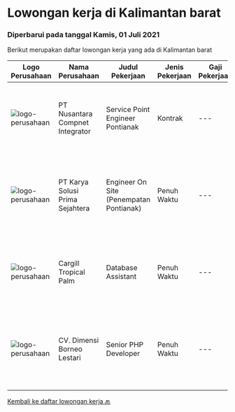 
  # Lowongan kerja di Kalimantan barat

  ### Diperbarui pada tanggal Kamis, 01 Juli 2021

  Berikut merupakan daftar lowongan kerja yang ada di Kalimantan barat

  |Logo Perusahaan | Nama Perusahaan | Judul Pekerjaan | Jenis Pekerjaan | Gaji Pekerjaan | Lokasi | Deskripsi | Tanggal diunggah | Pranala |
  | -------------- | --------------- | --------------- | --------- | --------- | -------------- | ------- | ----------- | ----------- |
  |![logo-perusahaan](https://image-service-cdn.seek.com.au/faf1379cb2f8ff5c87162dc20c60c0d2f63dba1c/ee4dce1061f3f616224767ad58cb2fc751b8d2dc)|PT Nusantara Compnet Integrator|Service Point Engineer Pontianak|Kontrak|---|Pontianak|Pendidikan minimal S1 Teknik Komputer, Ilmu Komputer, Teknik Informatika atau Ilmu Komputer lainnya. Memiliki pengalaman minimal 1 tahun, fresh...|Sabtu, 26 Juni 2021|https://www.jobstreet.co.id/id/job/service-point-engineer-pontianak-3558964?token=0~6eebede8-f506-491b-b62a-82a8bd4af461&sectionRank=1&jobId=jobstreet-id-job-3558964|
|![logo-perusahaan](https://image-service-cdn.seek.com.au/bb0f2c313297f2db3d497466b95d7da85644edc0/ee4dce1061f3f616224767ad58cb2fc751b8d2dc)|PT Karya Solusi Prima Sejahtera|Engineer On Site (Penempatan Pontianak)|Penuh Waktu|---|Pontianak|Kualifikasi : Lulusan SMK Teknik Komputer &amp; Jaringan Berpengalaman minimal 1 tahun sebagai teknisi dibidang jaringan Menguasai dasar komunikasi...|Rabu, 23 Juni 2021|https://www.jobstreet.co.id/id/job/engineer-on-site-penempatan-pontianak-3555040?token=0~6eebede8-f506-491b-b62a-82a8bd4af461&sectionRank=2&jobId=jobstreet-id-job-3555040|
|![logo-perusahaan](https://image-service-cdn.seek.com.au/b75fdae1d106dd1769f62376b58d226fd9374ce9/ee4dce1061f3f616224767ad58cb2fc751b8d2dc)|Cargill Tropical Palm|Database Assistant|Penuh Waktu|---|Kalimantan Barat|Key Responsibilities: Prepare crop production database Prepare inorganic and organic fertilizer database Prepare BBC database Compile &amp; prepare...|Sabtu, 05 Juni 2021|https://www.jobstreet.co.id/id/job/database-assistant-3547997?token=0~6eebede8-f506-491b-b62a-82a8bd4af461&sectionRank=3&jobId=jobstreet-id-job-3547997|
|![logo-perusahaan](https://us.123rf.com/450wm/pavelstasevich/pavelstasevich1811/pavelstasevich181101027/112815900-stock-vector-no-image-available-icon-flat-vector.jpg?ver=6)|CV. Dimensi Borneo Lestari|Senior PHP Developer|Penuh Waktu|---|Pontianak|Kandidat akan bekerja sama dengan team dalam membangun dan memelihara website perusahaan.Kualifikasi yang diperlukan:- PHP- Javascript- HTML- React /...|Jumat, 04 Juni 2021|https://www.jobstreet.co.id/id/job/senior-php-developer-3546647?token=0~6eebede8-f506-491b-b62a-82a8bd4af461&sectionRank=4&jobId=jobstreet-id-job-3546647|


  [Kembali ke daftar lowongan kerja 🔙](../README.md#daftar-lowongan-kerja)
  